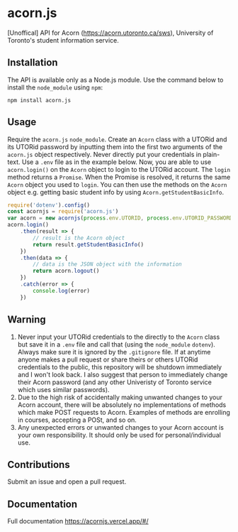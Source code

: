 # acorn.js
[Unoffical] API for Acorn (https://acorn.utoronto.ca/sws), University of Toronto's student information service.
## Installation
The API is available only as a Node.js module. Use the command below to install the `node_module` using `npm`:
```
npm install acorn.js
```
## Usage
Require the `acorn.js` `node_module`. Create an `Acorn` class with a UTORid and its UTORid password by inputting them into the first two arguments of the `acorn.js` object respectively. Never directly put your credentials in plain-text. Use a `.env` file as in the example below. Now, you are able to use `acorn.login()` on the `Acorn` object to login to the UTORid account. The `login` method returns a `Promise`. When the Promise is resolved, it returns the same `Acorn` object you used to `login`. You can then use the methods on the `Acorn` object e.g. getting basic student info by using `Acorn.getStudentBasicInfo`.
```javascript
require('dotenv').config()
const acornjs = require('acorn.js')
var acorn = new acornjs(process.env.UTORID, process.env.UTORID_PASSWORD)
acorn.login()
    .then(result => {
        // result is the Acorn object
        return result.getStudentBasicInfo()
    })
    .then(data => {
        // data is the JSON object with the information
        return acorn.logout()
    })
    .catch(error => {
        console.log(error)
    })
```
## Warning
1. Never input your UTORid credentials to the directly to the `Acorn` class but save it in a `.env` file and call that (using the `node_module` `dotenv`). Always make sure it is ignored by the `.gitignore` file. If at anytime anyone makes a pull request or share theirs or others UTORid credentials to the public, this repository will be shutdown immediately and I won't look back. I also suggest that person to immediately change their Acorn password (and any other Univeristy of Toronto service which uses similar passwords).
2. Due to the high risk of accidentally making unwanted changes to your Acorn account, there will be absolutely no implementations of methods which make POST requests to Acorn. Examples of methods are enrolling in courses, accepting a POSt, and so on.
3. Any unexpected errors or unwanted changes to your Acorn account is your own responsibility. It should only be used for personal/individual use.
## Contributions
Submit an issue and open a pull request.
## Documentation
Full documentation https://acornjs.vercel.app/#/
